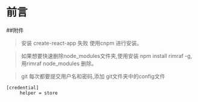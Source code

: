 前言
=========================

##附件
> 安装 create-react-app 失败 使用cnpm 进行安装。

> 如果想要快速删除node_modules文件夹,使用安装 npm install rimraf -g,用rimraf node_modules 删除。

> git 每次都要提交用户名和密码,添加 git文件夹中的config文件
```
[credential]
     helper = store
```
> 
